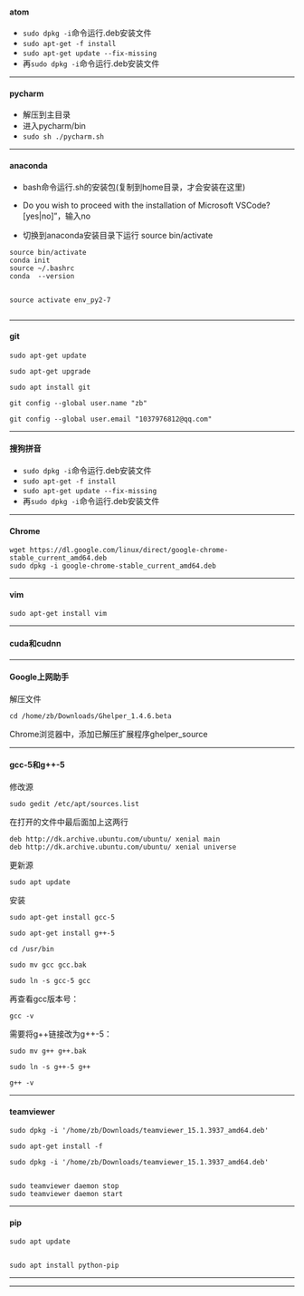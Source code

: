 
#### atom

- `sudo dpkg -i`命令运行.deb安装文件
- `sudo apt-get -f install`
- `sudo apt-get update --fix-missing`
- 再`sudo dpkg -i`命令运行.deb安装文件

---


#### pycharm

- 解压到主目录
- 进入pycharm/bin
- `sudo sh ./pycharm.sh`

---

#### anaconda

- bash命令运行.sh的安装包(复制到home目录，才会安装在这里)

- Do you wish to proceed with the installation of Microsoft VSCode? [yes|no]”，输入no

- 切换到anaconda安装目录下运行 source bin/activate
```
source bin/activate
conda init
source ~/.bashrc
conda  --version
```

```

source activate env_py2-7


```


---

#### git

```
sudo apt-get update

sudo apt-get upgrade

sudo apt install git

git config --global user.name "zb"

git config --global user.email "1037976812@qq.com"

```

---

#### 搜狗拼音

- `sudo dpkg -i`命令运行.deb安装文件
- `sudo apt-get -f install`
- `sudo apt-get update --fix-missing`
- 再`sudo dpkg -i`命令运行.deb安装文件

---

#### Chrome

```
wget https://dl.google.com/linux/direct/google-chrome-stable_current_amd64.deb
sudo dpkg -i google-chrome-stable_current_amd64.deb
```

---
#### vim

```
sudo apt-get install vim

```

---
#### cuda和cudnn


---

#### Google上网助手


解压文件
```
cd /home/zb/Downloads/Ghelper_1.4.6.beta
```
Chrome浏览器中，添加已解压扩展程序ghelper_source

---

#### gcc-5和g++-5

修改源
```
sudo gedit /etc/apt/sources.list
```

在打开的文件中最后面加上这两行
```
deb http://dk.archive.ubuntu.com/ubuntu/ xenial main
deb http://dk.archive.ubuntu.com/ubuntu/ xenial universe
```

更新源
```
sudo apt update
```

安装
```
sudo apt-get install gcc-5
```
```
sudo apt-get install g++-5
```
```
cd /usr/bin
```
```
sudo mv gcc gcc.bak
```
```
sudo ln -s gcc-5 gcc
```

再查看gcc版本号：
```
gcc -v
```


需要将g++链接改为g++-5：
```
sudo mv g++ g++.bak
```
```
sudo ln -s g++-5 g++
```
```
g++ -v
```
---
#### teamviewer
```
sudo dpkg -i '/home/zb/Downloads/teamviewer_15.1.3937_amd64.deb'

sudo apt-get install -f

sudo dpkg -i '/home/zb/Downloads/teamviewer_15.1.3937_amd64.deb'


sudo teamviewer daemon stop
sudo teamviewer daemon start
```

---

#### pip

```
sudo apt update


sudo apt install python-pip
```

---




---
